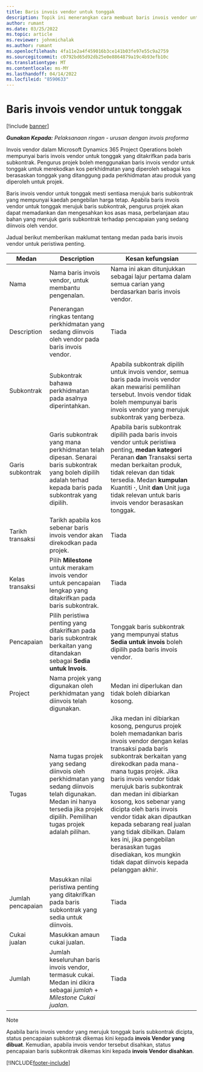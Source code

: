 ```yaml
---
title: Baris invois vendor untuk tonggak
description: Topik ini menerangkan cara membuat baris invois vendor untuk tonggak pada subkontrak.
author: rumant
ms.date: 03/25/2022
ms.topic: article
ms.reviewer: johnmichalak
ms.author: rumant
ms.openlocfilehash: 4fa11e2a4f459016b3ce141b03fe97e55c9a2759
ms.sourcegitcommit: c0792bd65d92db25e0e8864879a19c4b93efb10c
ms.translationtype: MT
ms.contentlocale: ms-MY
ms.lasthandoff: 04/14/2022
ms.locfileid: "8590633"
---
```

# <a name="vendor-invoice-lines-for-milestones"></a>Baris invois vendor untuk tonggak

[!include [banner](../../includes/dataverse-preview.md)]

_**Gunakan Kepada:** Pelaksanaan ringan - urusan dengan invois proforma_

Invois vendor dalam Microsoft Dynamics 365 Project Operations boleh mempunyai baris invois vendor untuk tonggak yang ditakrifkan pada baris subkontrak. Pengurus projek boleh menggunakan baris invois vendor untuk tonggak untuk merekodkan kos perkhidmatan yang diperoleh sebagai kos berasaskan tonggak yang ditanggung pada perkhidmatan atau produk yang diperoleh untuk projek.

Baris invois vendor untuk tonggak mesti sentiasa merujuk baris subkontrak yang mempunyai kaedah pengebilan harga tetap. Apabila baris invois vendor untuk tonggak merujuk baris subkontrak, pengurus projek akan dapat memadankan dan mengesahkan kos asas masa, perbelanjaan atau bahan yang merujuk garis subkontrak terhadap pencapaian yang sedang diinvois oleh vendor.

Jadual berikut memberikan maklumat tentang medan pada baris invois vendor untuk peristiwa penting.

| Medan | Description | Kesan kefungsian |
| --- | --- | --- |
| Nama | Nama baris invois vendor, untuk membantu pengenalan. | Nama ini akan ditunjukkan sebagai lajur pertama dalam semua carian yang berdasarkan baris invois vendor. |
| Description | Penerangan ringkas tentang perkhidmatan yang sedang diinvois oleh vendor pada baris invois vendor. | Tiada |
| Subkontrak | Subkontrak bahawa perkhidmatan pada asalnya diperintahkan. | Apabila subkontrak dipilih untuk invois vendor, semua baris pada invois vendor akan mewarisi pemilihan tersebut. Invois vendor tidak boleh mempunyai baris invois vendor yang merujuk subkontrak yang berbeza. |
| Garis subkontrak | Garis subkontrak yang mana perkhidmatan telah dipesan. Senarai baris subkontrak yang boleh dipilih adalah terhad kepada baris pada subkontrak yang dipilih. | Apabila baris subkontrak dipilih pada baris invois vendor untuk peristiwa penting, **medan kategori** Peranan **dan** Transaksi serta medan berkaitan produk, tidak relevan dan tidak tersedia. Medan **kumpulan** Kuantiti **·**, Unit **dan** Unit juga tidak relevan untuk baris invois vendor berasaskan tonggak. |
| Tarikh transaksi | Tarikh apabila kos sebenar baris invois vendor akan direkodkan pada projek. | Tiada |
| Kelas transaksi | Pilih **Milestone** untuk merakam invois vendor untuk pencapaian lengkap yang ditakrifkan pada baris subkontrak. | Tiada |
| Pencapaian | Pilih peristiwa penting yang ditakrifkan pada baris subkontrak berkaitan yang ditandakan sebagai **Sedia untuk Invois**. | Tonggak baris subkontrak yang mempunyai status **Sedia untuk invois** boleh dipilih pada baris invois vendor. |
| Project | Nama projek yang digunakan oleh perkhidmatan yang diinvois telah digunakan. | Medan ini diperlukan dan tidak boleh dibiarkan kosong. |
| Tugas | Nama tugas projek yang sedang diinvois oleh perkhidmatan yang sedang diinvois telah digunakan. Medan ini hanya tersedia jika projek dipilih. Pemilihan tugas projek adalah pilihan. | Jika medan ini dibiarkan kosong, pengurus projek boleh memadankan baris invois vendor dengan kelas transaksi pada baris subkontrak berkaitan yang direkodkan pada mana-mana tugas projek. Jika baris invois vendor tidak merujuk baris subkontrak dan medan ini dibiarkan kosong, kos sebenar yang dicipta oleh baris invois vendor tidak akan dipautkan kepada sebarang real jualan yang tidak dibilkan. Dalam kes ini, jika pengebilan berasaskan tugas disediakan, kos mungkin tidak dapat diinvois kepada pelanggan akhir. |
| Jumlah pencapaian | Masukkan nilai peristiwa penting yang ditakrifkan pada baris subkontrak yang sedia untuk diinvois. | Tiada |
| Cukai jualan | Masukkan amaun cukai jualan. | Tiada |
| Jumlah | Jumlah keseluruhan baris invois vendor, termasuk cukai. Medan ini dikira sebagai *jumlah* + *Milestone Cukai jualan*. | Tiada |

> [!NOTE]
> Apabila baris invois vendor yang merujuk tonggak baris subkontrak dicipta, status pencapaian subkontrak dikemas kini kepada **invois Vendor yang dibuat**. Kemudian, apabila invois vendor tersebut disahkan, status pencapaian baris subkontrak dikemas kini kepada **invois Vendor disahkan**.

[!INCLUDE[footer-include](../../includes/footer-banner.md)]
